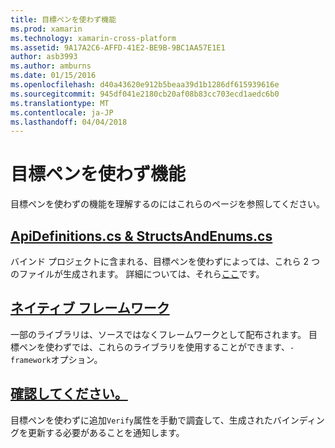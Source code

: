 ```yaml
---
title: 目標ペンを使わず機能
ms.prod: xamarin
ms.technology: xamarin-cross-platform
ms.assetid: 9A17A2C6-AFFD-41E2-BE9B-9BC1AA57E1E1
author: asb3993
ms.author: amburns
ms.date: 01/15/2016
ms.openlocfilehash: d40a43620e912b5beaa39d1b1286df615939616e
ms.sourcegitcommit: 945df041e2180cb20af08b83cc703ecd1aedc6b0
ms.translationtype: MT
ms.contentlocale: ja-JP
ms.lasthandoff: 04/04/2018
---
```

# <a name="objective-sharpie-features"></a>目標ペンを使わず機能

目標ペンを使わずの機能を理解するのにはこれらのページを参照してください。

## <a name="apidefinitionscs--structsandenumscsapidefinitions-structsandenumsmd"></a>[**ApiDefinitions.cs & StructsAndEnums.cs**](apidefinitions-structsandenums.md)

バインド プロジェクトに含まれる、目標ペンを使わずによっては、これら 2 つのファイルが生成されます。 詳細については、それら[ここ](apidefinitions-structsandenums.md)です。

## <a name="native-frameworksnative-frameworksmd"></a>[**ネイティブ フレームワーク**](native-frameworks.md)

一部のライブラリは、ソースではなくフレームワークとして配布されます。
目標ペンを使わずでは、これらのライブラリを使用することができます、`-framework`オプション。

## <a name="verifyverifymd"></a>[**確認してください。**](verify.md)

目標ペンを使わずに追加`Verify`属性を手動で調査して、生成されたバインディングを更新する必要があることを通知します。 

